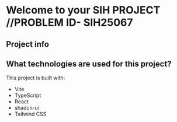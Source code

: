 # Welcome to your SIH PROJECT   //PROBLEM ID- SIH25067

## Project info

## What technologies are used for this project?

This project is built with:

- Vite
- TypeScript
- React
- shadcn-ui
- Tailwind CSS


